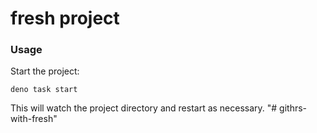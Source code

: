 # fresh project

### Usage

Start the project:

```
deno task start
```

This will watch the project directory and restart as necessary.
"# githrs-with-fresh" 
